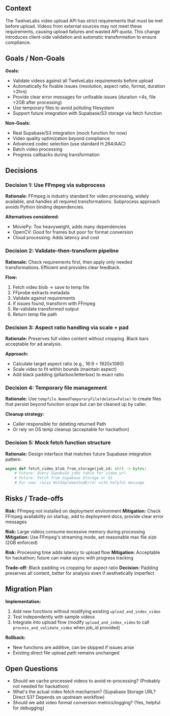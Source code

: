 ## Context

The TwelveLabs video upload API has strict requirements that must be met before upload. Videos from external sources may not meet these requirements, causing upload failures and wasted API quota. This change introduces client-side validation and automatic transformation to ensure compliance.

## Goals / Non-Goals

**Goals:**

-   Validate videos against all TwelveLabs requirements before upload
-   Automatically fix fixable issues (resolution, aspect ratio, format, duration >2hrs)
-   Provide clear error messages for unfixable issues (duration <4s, file >2GB after processing)
-   Use temporary files to avoid polluting filesystem
-   Support future integration with Supabase/S3 storage via fetch function

**Non-Goals:**

-   Real Supabase/S3 integration (mock function for now)
-   Video quality optimization beyond compliance
-   Advanced codec selection (use standard H.264/AAC)
-   Batch video processing
-   Progress callbacks during transformation

## Decisions

### Decision 1: Use FFmpeg via subprocess

**Rationale:** FFmpeg is industry standard for video processing, widely available, and handles all required transformations. Subprocess approach avoids Python binding dependencies.

**Alternatives considered:**

-   MoviePy: Too heavyweight, adds many dependencies
-   OpenCV: Good for frames but poor for format conversion
-   Cloud processing: Adds latency and cost

### Decision 2: Validate-then-transform pipeline

**Rationale:** Check requirements first, then apply only needed transformations. Efficient and provides clear feedback.

**Flow:**

1. Fetch video blob → save to temp file
2. FFprobe extracts metadata
3. Validate against requirements
4. If issues found, transform with FFmpeg
5. Re-validate transformed output
6. Return temp file path

### Decision 3: Aspect ratio handling via scale + pad

**Rationale:** Preserves full video content without cropping. Black bars acceptable for ad analysis.

**Approach:**

-   Calculate target aspect ratio (e.g., 16:9 = 1920x1080)
-   Scale video to fit within bounds (maintain aspect)
-   Add black padding (pillarbox/letterbox) to exact ratio

### Decision 4: Temporary file management

**Rationale:** Use `tempfile.NamedTemporaryFile(delete=False)` to create files that persist beyond function scope but can be cleaned up by caller.

**Cleanup strategy:**

-   Caller responsible for deleting returned Path
-   Or rely on OS temp cleanup (acceptable for hackathon)

### Decision 5: Mock fetch function structure

**Rationale:** Design interface that matches future Supabase integration pattern.

```python
async def fetch_video_blob_from_storage(job_id: str) -> bytes:
    # Future: Query Supabase jobs table for video_url
    # Future: Fetch from Supabase Storage or S3
    # For now: raise NotImplementedError with helpful message
```

## Risks / Trade-offs

**Risk:** FFmpeg not installed on deployment environment
**Mitigation:** Check FFmpeg availability on startup, add to deployment docs, provide clear error messages

**Risk:** Large videos consume excessive memory during processing
**Mitigation:** Use FFmpeg's streaming mode, set reasonable max file size (2GB enforced)

**Risk:** Processing time adds latency to upload flow
**Mitigation:** Acceptable for hackathon; future can make async with progress tracking

**Trade-off:** Black padding vs cropping for aspect ratio
**Decision:** Padding preserves all content, better for analysis even if aesthetically imperfect

## Migration Plan

**Implementation:**

1. Add new functions without modifying existing `upload_and_index_video`
2. Test independently with sample videos
3. Integrate into upload flow (modify `upload_and_index_video` to call `process_and_validate_video` when job_id provided)

**Rollback:**

-   New functions are additive, can be skipped if issues arise
-   Existing direct file upload path remains unchanged

## Open Questions

-   Should we cache processed videos to avoid re-processing? (Probably not needed for hackathon)
-   What's the actual video fetch mechanism? (Supabase Storage URL? Direct S3? Depends on upstream workflow)
-   Should we add video format conversion metrics/logging? (Yes, helpful for debugging)
